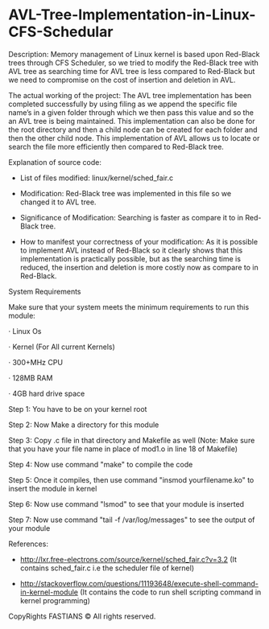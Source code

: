 # AVL-Tree-Implementation-in-Linux-CFS-Schedular

Description: Memory management of  Linux  kernel is based upon Red-Black trees through CFS  Scheduler, so we tried to modify the Red-Black tree with AVL tree as searching time for AVL tree is less compared to Red-Black but we need to compromise on the cost of insertion and deletion in AVL.

The actual working of the project: The AVL tree implementation has been completed successfully by  using filing as we append the specific file name’s in a given folder through which we then pass this value  and so the an AVL tree is being maintained. This implementation can also be done for the root directory and then a child node can be created for each folder and then the other child node. This implementation of AVL allows us to locate or search the file more efficiently then compared to Red-Black tree.

Explanation of source code:

*  List of files modified: linux/kernel/sched_fair.c

*  Modification: Red-Black tree was implemented in this file so we changed it to AVL tree.

*  Significance of Modification: Searching is faster as compare it to in Red-Black tree.

*  How to manifest your  correctness of your modification:  As it is possible to implement AVL instead of Red-Black so it clearly shows that this implementation is practically possible, but as  the searching time is reduced, the insertion and deletion is more costly now as compare  to in Red-Black.

System Requirements
 
Make sure that your system meets the minimum requirements to run this module:

·         Linux Os

·         Kernel (For All current Kernels)

·         300+MHz CPU

·         128MB RAM

·	        4GB hard drive space


Step 1: You have to be on your kernel root

Step 2: Now Make a directory for this module

Step 3: Copy .c file in that directory and Makefile as well
(Note: Make sure that you have your file name in place of mod1.o in line 18 of Makefile)

Step 4: Now use command "make" to compile the code

Step 5: Once it compiles, then use command "insmod yourfilename.ko" to insert the module in kernel

Step 6: Now use command "lsmod" to see that your module is inserted

Step 7: Now use command "tail -f /var/log/messages" to see the output of your module


References:
*  http://lxr.free-electrons.com/source/kernel/sched_fair.c?v=3.2
(It contains sched_fair.c i.e the scheduler file of kernel)

*  http://stackoverflow.com/questions/11193648/execute-shell-command-in-kernel-module
(It contains the code to run shell scripting command in kernel programming)  

CopyRights FASTIANS ©
All rights reserved.
